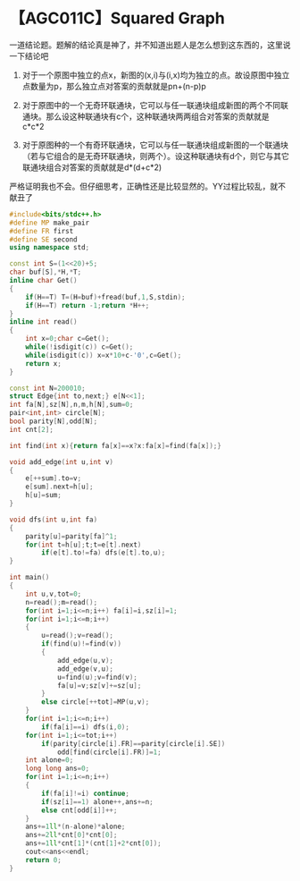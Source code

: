 # 【AGC011C】Squared Graph

一道结论题。题解的结论真是神了，并不知道出题人是怎么想到这东西的，这里说一下结论吧

1. 对于一个原图中独立的点x，新图的(x,i)与(i,x)均为独立的点。故设原图中独立点数量为p，那么独立点对答案的贡献就是pn+(n-p)p

2. 对于原图中的一个无奇环联通块，它可以与任一联通块组成新图的两个不同联通块。那么设这种联通块有c个，这种联通块两两组合对答案的贡献就是c\*c\*2
3. 对于原图种的一个有奇环联通块，它可以与任一联通块组成新图的一个联通块（若与它组合的是无奇环联通块，则两个）。设这种联通块有d个，则它与其它联通块组合对答案的贡献就是d\*(d+c\*2)

严格证明我也不会。但仔细思考，正确性还是比较显然的。YY过程比较乱，就不献丑了

```cpp
#include<bits/stdc++.h>
#define MP make_pair
#define FR first
#define SE second
using namespace std;

const int S=(1<<20)+5;
char buf[S],*H,*T;
inline char Get()
{
    if(H==T) T=(H=buf)+fread(buf,1,S,stdin);
    if(H==T) return -1;return *H++;
}
inline int read()
{
    int x=0;char c=Get();
    while(!isdigit(c)) c=Get();
    while(isdigit(c)) x=x*10+c-'0',c=Get();
    return x;
}

const int N=200010;
struct Edge{int to,next;} e[N<<1];
int fa[N],sz[N],n,m,h[N],sum=0;
pair<int,int> circle[N];
bool parity[N],odd[N];
int cnt[2];

int find(int x){return fa[x]==x?x:fa[x]=find(fa[x]);}

void add_edge(int u,int v)
{
    e[++sum].to=v;
    e[sum].next=h[u];
    h[u]=sum;
}

void dfs(int u,int fa)
{
    parity[u]=parity[fa]^1;
    for(int t=h[u];t;t=e[t].next)
        if(e[t].to!=fa) dfs(e[t].to,u);
}

int main()
{
    int u,v,tot=0;
    n=read();m=read();
    for(int i=1;i<=n;i++) fa[i]=i,sz[i]=1;
    for(int i=1;i<=m;i++)
    {
        u=read();v=read();
        if(find(u)!=find(v))
        {
            add_edge(u,v);
            add_edge(v,u);
            u=find(u);v=find(v);
            fa[u]=v;sz[v]+=sz[u];
        }
        else circle[++tot]=MP(u,v);
    }
    for(int i=1;i<=n;i++)
        if(fa[i]==i) dfs(i,0);
    for(int i=1;i<=tot;i++)
        if(parity[circle[i].FR]==parity[circle[i].SE])
            odd[find(circle[i].FR)]=1;
    int alone=0;
    long long ans=0;
    for(int i=1;i<=n;i++)
    {
        if(fa[i]!=i) continue;
        if(sz[i]==1) alone++,ans+=n;
        else cnt[odd[i]]++;
    }
    ans+=1ll*(n-alone)*alone;
    ans+=2ll*cnt[0]*cnt[0];
    ans+=1ll*cnt[1]*(cnt[1]+2*cnt[0]);
    cout<<ans<<endl;
    return 0;
}
```

